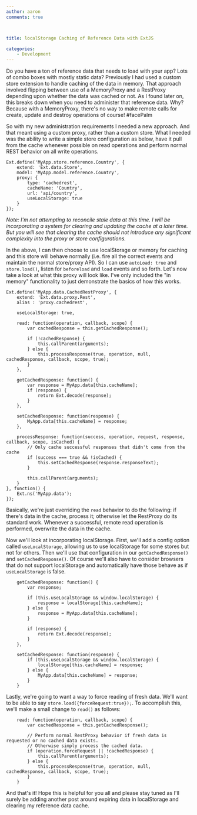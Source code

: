 ```yaml
---
author: aaron
comments: true



title: localStorage Caching of Reference Data with ExtJS

categories:
    - Development
---
```


Do you have a ton of reference data that needs to load with your app? Lots of combo boxes with mostly static data? Previously I had used a custom store extension to handle caching of the data in memory. That approach involved flipping between use of a MemoryProxy and a RestProxy depending upon whether the data was cached or not. As I found later on, this breaks down when you need to administer that reference data. Why? Because with a MemoryProxy, there's no way to make remote calls for create, update and destroy operations of course! #facePalm





So with my new administration requirements I needed a new approach. And that meant using a custom proxy, rather than a custom store. What I needed was the ability to write a simple store configuration as below, have it pull from the cache whenever possible on read operations and perform normal REST behavior on all write operations.




    
    
    Ext.define('MyApp.store.reference.Country', {
        extend: 'Ext.data.Store',
        model: 'MyApp.model.reference.Country',
        proxy: {
            type: 'cachedrest',
            cacheName: 'Country',
            url: 'api/country',
            useLocalStorage: true
        }
    });
    





_Note: I'm not attempting to reconcile stale data at this time. I will be incorporating a system for clearing and updating the cache at a later time. But you will see that clearing the cache should not introduce any significant complexity into the proxy or store configurations._





In the above, I can then choose to use localStorage or memory for caching and this store will behave normally (i.e. fire all the correct events and maintain the normal store/proxy API). So I can use `autoLoad: true` and `store.load()`, listen for `beforeload` and `load` events and so forth. Let's now take a look at what this proxy will look like. I've only included the "in memory" functionality to just demonstrate the basics of how this works.




    
    
    Ext.define('MyApp.data.CachedRestProxy', {
        extend: 'Ext.data.proxy.Rest',
        alias : 'proxy.cachedrest',
    
        useLocalStorage: true,
    
        read: function(operation, callback, scope) {
            var cachedResponse = this.getCachedResponse();
    
            if (!cachedResponse) {
                this.callParent(arguments);
            } else {
                this.processResponse(true, operation, null, cachedResponse, callback, scope, true);
            }
        },
    
        getCachedResponse: function() {
            var response = MyApp.data[this.cacheName];
            if (response) {
                return Ext.decode(response);
            }
        },
    
        setCachedResponse: function(response) {
            MyApp.data[this.cacheName] = response;
        },
    
        processResponse: function(success, operation, request, response, callback, scope, isCached) {
            // Only cache successful responses that didn't come from the cache
            if (success === true && !isCached) {
                this.setCachedResponse(response.responseText);
            }
    
            this.callParent(arguments);
        }
    }, function() {
        Ext.ns('MyApp.data');
    });
    





Basically, we're just overriding the `read` behavior to do the following: if there's data in the cache, process it; otherwise let the RestProxy do its standard work. Whenever a successful, remote read operation is performed, overwrite the data in the cache.





Now we'll look at incorporating localStorage. First, we'll add a config option called `useLocalStorage`, allowing us to use localStorage for some stores but not for others. Then we'll use that configuration in our `getCachedResponse()` and `setCachedResponse()`. Of course we'll also have to consider browsers that do not support localStorage and automatically have those behave as if `useLocalStorage` is false.




    
    
        getCachedResponse: function() {
            var response;
    
            if (this.useLocalStorage && window.localStorage) {
                response = localStorage[this.cacheName];
            } else {
                response = MyApp.data[this.cacheName];
            }
    
            if (response) {
                return Ext.decode(response);
            }
        },
    
        setCachedResponse: function(response) {
            if (this.useLocalStorage && window.localStorage) {
                localStorage[this.cacheName] = response;
            } else {
                MyApp.data[this.cacheName] = response;
            }
        }
    





Lastly, we're going to want a way to force reading of fresh data. We'll want to be able to say `store.load({forceRequest:true});`. To accomplish this, we'll make a small change to `read()` as follows:




    
    
        read: function(operation, callback, scope) {
            var cachedResponse = this.getCachedResponse();
    
            // Perform normal RestProxy behavior if fresh data is requested or no cached data exists.
            // Otherwise simply process the cached data.
            if (operation.forceRequest || !cachedResponse) {
                this.callParent(arguments);
            } else {
                this.processResponse(true, operation, null, cachedResponse, callback, scope, true);
            }
        }
    





And that's it! Hope this is helpful for you all and please stay tuned as I'll surely be adding another post around expiring data in localStorage and clearing my reference data cache.




